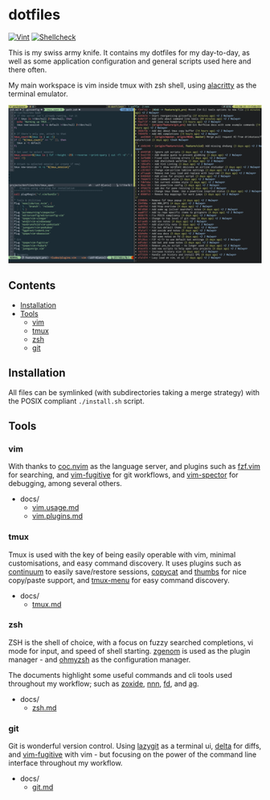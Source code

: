 # dotfiles

[![Vint](https://github.com/drinkataco/dotfiles/workflows/Vint/badge.svg)](https://github.com/drinkataco/dotfiles/actions?workflow=Vint)
[![Shellcheck](https://github.com/drinkataco/dotfiles/workflows/Shellcheck/badge.svg)](https://github.com/drinkataco/dotfiles/actions?workflow=Shellcheck)

This is my swiss army knife. It contains my dotfiles for my day-to-day, as well as some application configuration and general scripts used here and there often.

My main workspace is vim inside tmux with zsh shell, using [alacritty](https://github.com/alacritty/alacritty) as the terminal emulator.

![Terminal](./docs/screenshot.png)

## Contents

<!-- vim-md-toc format=bullets ignore=^Contents$ -->
* [Installation](#installation)
* [Tools](#tools)
  * [vim](#vim)
  * [tmux](#tmux)
  * [zsh](#zsh)
  * [git](#git)
<!-- vim-md-toc END -->

## Installation

All files can be symlinked (with subdirectories taking a merge strategy) with the POSIX compliant `./install.sh` script.

## Tools

### vim

With thanks to [coc.nvim](https://github.com/neoclide/coc.nvim) as the language server, and plugins such as [fzf.vim](https://github.com/junegunn/fzf.vim) for searching, and [vim-fugitive](https://github.com/tpope/vim-fugitive) for git workflows, and [vim-spector](https://github.com/puremourning/vimspector) for debugging, among several others.

* docs/
  * [vim.usage.md](./docs/vim.usage.md)
  * [vim.plugins.md](./docs/vim.plugins.md)

### tmux

Tmux is used with the key of being easily operable with vim, minimal customisations, and easy command discovery. It uses plugins such as [continuum](https://github.com/tmux-plugins/tmux-continuum) to easily save/restore sessions, [copycat](https://github.com/tmux-plugins/tmux-copycat) and [thumbs](https://github.com/fcsonline/tmux-thumbs) for nice copy/paste support, and [tmux-menu](https://github.com/jaclu/tmux-menus) for easy command discovery.

* docs/
  * [tmux.md](./docs/tmux.md)

### zsh

ZSH is the shell of choice, with a focus on fuzzy searched completions, vi mode for input, and speed of shell starting.  [zgenom](https://github.com/jandamm/zgenom) is used as the plugin manager - and [ohmyzsh](https://github.com/ohmyzsh/ohmyzsh/) as the configuration manager.

The documents highlight some useful commands and cli tools used throughout my workflow; such as [zoxide](https://github.com/ajeetdsouza/zoxide), [nnn](https://github.com/jarun/nnn), [fd](https://github.com/sharkdp/fd), and [ag](https://github.com/ggreer/the_silver_searcher).

* docs/
  * [zsh.md](./docs/zsh.md)

### git

Git is wonderful version control. Using [lazygit](https://github.com/jesseduffield/lazygit) as a terminal ui, [delta](https://github.com/dandavison/delta) for diffs, and [vim-fugitive](https://github.com/tpope/vim-fugitive) with vim - but focusing on the power of the command line interface throughout my workflow.

* docs/
    * [git.md](./docs/git.md)

